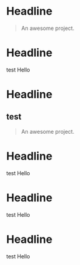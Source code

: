 # Headline

> An awesome project.

# Headline
test
Hello

# Headline
## test

> An awesome project.

# Headline
test
Hello

# Headline
test
Hello

# Headline
test
Hello

